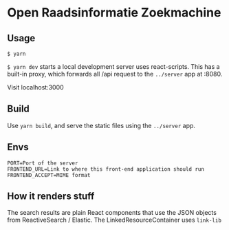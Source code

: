 # Open Raadsinformatie Zoekmachine

## Usage

`$ yarn`

`$ yarn dev` starts a local development server uses react-scripts.
This has a built-in proxy, which forwards all /api request to the `../server` app at :8080.

Visit localhost:3000

## Build

Use `yarn build`, and serve the static files using the `../server` app.

## Envs

``` env
PORT=Port of the server
FRONTEND_URL=Link to where this front-end application should run
FRONTEND_ACCEPT=MIME format
```

## How it renders stuff

The search results are plain React components that use the JSON objects from ReactiveSearch / Elastic.
The LinkedResourceContainer uses `link-lib`
